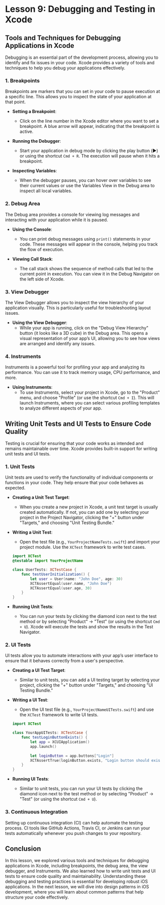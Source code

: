 # Lesson 9: Debugging and Testing in Xcode

## Tools and Techniques for Debugging Applications in Xcode

Debugging is an essential part of the development process, allowing you to identify and fix issues in your code. Xcode provides a variety of tools and techniques to help you debug your applications effectively.

### 1. Breakpoints

Breakpoints are markers that you can set in your code to pause execution at a specific line. This allows you to inspect the state of your application at that point.

- **Setting a Breakpoint**:
  - Click on the line number in the Xcode editor where you want to set a breakpoint. A blue arrow will appear, indicating that the breakpoint is active.

- **Running the Debugger**:
  - Start your application in debug mode by clicking the play button (▶️) or using the shortcut `Cmd + R`. The execution will pause when it hits a breakpoint.

- **Inspecting Variables**:
  - When the debugger pauses, you can hover over variables to see their current values or use the Variables View in the Debug area to inspect all local variables.

### 2. Debug Area

The Debug area provides a console for viewing log messages and interacting with your application while it is paused.

- **Using the Console**:
  - You can print debug messages using `print()` statements in your code. These messages will appear in the console, helping you track the flow of execution.

- **Viewing Call Stack**:
  - The call stack shows the sequence of method calls that led to the current point in execution. You can view it in the Debug Navigator on the left side of Xcode.

### 3. View Debugger

The View Debugger allows you to inspect the view hierarchy of your application visually. This is particularly useful for troubleshooting layout issues.

- **Using the View Debugger**:
  - While your app is running, click on the "Debug View Hierarchy" button (it looks like a 3D cube) in the Debug area. This opens a visual representation of your app’s UI, allowing you to see how views are arranged and identify any issues.

### 4. Instruments

Instruments is a powerful tool for profiling your app and analyzing its performance. You can use it to track memory usage, CPU performance, and more.

- **Using Instruments**:
  - To use Instruments, select your project in Xcode, go to the "Product" menu, and choose "Profile" (or use the shortcut `Cmd + I`). This will launch Instruments, where you can select various profiling templates to analyze different aspects of your app.

## Writing Unit Tests and UI Tests to Ensure Code Quality

Testing is crucial for ensuring that your code works as intended and remains maintainable over time. Xcode provides built-in support for writing unit tests and UI tests.

### 1. Unit Tests

Unit tests are used to verify the functionality of individual components or functions in your code. They help ensure that your code behaves as expected.

- **Creating a Unit Test Target**:
  - When you create a new project in Xcode, a unit test target is usually created automatically. If not, you can add one by selecting your project in the Project Navigator, clicking the "+" button under "Targets," and choosing "Unit Testing Bundle."

- **Writing a Unit Test**:
  - Open the test file (e.g., `YourProjectNameTests.swift`) and import your project module. Use the `XCTest` framework to write test cases.
  ```swift
  import XCTest
  @testable import YourProjectName

  class UserTests: XCTestCase {
      func testUserInitialization() {
          let user = User(name: "John Doe", age: 30)
          XCTAssertEqual(user.name, "John Doe")
          XCTAssertEqual(user.age, 30)
      }
  }
  ```

- **Running Unit Tests**:
  - You can run your tests by clicking the diamond icon next to the test method or by selecting "Product" -> "Test" (or using the shortcut `Cmd + U`). Xcode will execute the tests and show the results in the Test Navigator.

### 2. UI Tests

UI tests allow you to automate interactions with your app’s user interface to ensure that it behaves correctly from a user's perspective.

- **Creating a UI Test Target**:
  - Similar to unit tests, you can add a UI testing target by selecting your project, clicking the "+" button under "Targets," and choosing "UI Testing Bundle."

- **Writing a UI Test**:
  - Open the UI test file (e.g., `YourProjectNameUITests.swift`) and use the `XCTest` framework to write UI tests.
  ```swift
  import XCTest

  class YourAppUITests: XCTestCase {
      func testLoginButtonExists() {
          let app = XCUIApplication()
          app.launch()
          
          let loginButton = app.buttons["Login"]
          XCTAssertTrue(loginButton.exists, "Login button should exist")
      }
  }
  ```

- **Running UI Tests**:
  - Similar to unit tests, you can run your UI tests by clicking the diamond icon next to the test method or by selecting "Product" -> "Test" (or using the shortcut `Cmd + U`).

### 3. Continuous Integration

Setting up continuous integration (CI) can help automate the testing process. CI tools like GitHub Actions, Travis CI, or Jenkins can run your tests automatically whenever you push changes to your repository.

## Conclusion

In this lesson, we explored various tools and techniques for debugging applications in Xcode, including breakpoints, the debug area, the view debugger, and Instruments. We also learned how to write unit tests and UI tests to ensure code quality and maintainability. Understanding these debugging and testing practices is essential for developing robust iOS applications. In the next lesson, we will dive into design patterns in iOS development, where you will learn about common patterns that help structure your code effectively.